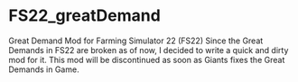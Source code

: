 # FS22_greatDemand
 Great Demand Mod for Farming Simulator 22 (FS22)
 Since the Great Demands in FS22 are broken as of now, I decided to write a quick and dirty mod for it.
 This mod will be discontinued as soon as Giants fixes the Great Demands in Game.
